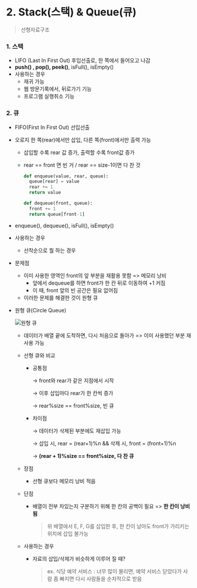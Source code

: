 # 2. Stack(스택) & Queue(큐)

> 선형자료구조



### 1. 스택

* LIFO (Last In First Out) 후입선출로, 한 쪽에서 들어오고 나감
* **push() , pop(), peek()**, isFull(), isEmpty()
* 사용하는 경우
  * 재귀 가능
  * 웹 방문기록에서, 뒤로가기 기능
  * 프로그램 실행취소 기능



### 2. 큐

* FIFO(First In First Out) 선입선출

* 오로지 한 쪽(rear)에서만 삽입, 다른 쪽(front)에서만 출력 가능

  * 삽입할 수록 rear 값 증가, 출력할 수록 front값 증가

  * rear == front 면 빈 거 / rear == size-1이면 다 찬 것

    ```python
    def enqueue(value, rear, queue):
      queue[rear] = value
      rear += 1
      return value
    
    def dequeue(front, queue):
      front += 1
      return queue[front-1]
    ```

* enqueue(), dequeue(), isFull(), isEmpty()

* 사용하는 경우

  * 선착순으로 뭘 하는 경우
  
* 문제점

  * 이미 사용한 영역인 front의 앞 부분을 재활용 못함 => 메모리 낭비
    * 앞에서 dequeue를 하면 front가 한 칸 뒤로 이동하여 +1 커짐
    * 이 때, front 앞의 빈 공간은 필요 없어짐 
  * 이러한 문제를 해결한 것이 원형 큐
  
* 원형 큐(Circle Queue)

  ![원형 큐](https://user-images.githubusercontent.com/70613905/163102054-d9b2e2c6-75cd-4ebf-b36b-405ec4556ba6.JPG)
  
  
    * 데이터가 배열 끝에 도착하면, 다시 처음으로 돌아가 => 이미 사용했던 부분 재사용 가능
  
  
    * 선형 큐와 비교
  
      * 공통점
  
        →  front와 rear가 같은 지점에서 시작
  
        →  이후 삽입마다 rear가 한 칸씩 증가
  
        →  rear%size == front%size, 빈 큐
  
      * 차이점
  
        →  데이터가 삭제된 부분에도 재삽입 가능
  
        →  삽입 시, rear = (rear+1)%n  && 삭제 시, front = (front+1)%n
        
        →  **(rear + 1)%size == front%size, 다 찬 큐**
  
    * 장점
  
      * 선형 큐보다 메모리 낭비 적음
  
    * 단점
  
      * 배열이 전부 차있는지 구분하기 위해 한 칸의 공백이 필요 => **한 칸이 낭비됨**
  
        > 위 배열에서 E, F, G를 삽입한 후, 한 칸이 남아도 front가 가리키는 위치에 삽입 불가능
  
    * 사용하는 경우
  
  
      * 자료의 삽입/삭제가 비슷하게 이루어 질 때?
  
        > ex. 식당 예약 서비스 : 너무 많이 몰리면, 예약 서비스 닫았다가 사람 좀 빠지면 다시 사람들을 순차적으로 받음
  
